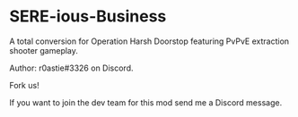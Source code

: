 # SERE-ious-Business
A total conversion for Operation Harsh Doorstop featuring PvPvE extraction shooter gameplay.

Author: r0astie#3326 on Discord.

Fork us!

If you want to join the dev team for this mod send me a Discord message.
